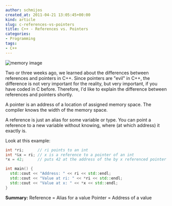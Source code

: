 ```yaml
---
author: schmijos
created_at: 2011-04-21 13:05:45+00:00
kind: article
slug: c-references-vs-pointers
title: C++ - References vs. Pointers
categories:
- Programming
tags:
- C++
---
```


![memory image](images/2011/ref-pointer.png)

Two or three weeks ago, we learned about the differences between references and pointers in C++. Since pointers are "evil" in C++, the difference is not very important for the reality, but very important, if you have coded in C before. Therefore, I'd like to explain the difference between references and pointers shortly. 

A pointer is an address of a location of assigned memory space. The compiler knows the width of the memory space. 

A reference is just an alias for some variable or type. You can point a reference to a new variable without knowing, where (at which address) it exactly is.


Look at this example:
```cpp
int *ri;      // ri points to an int
int *&x = ri; // x is a reference to a pointer of an int
*x = 42;      // puts 42 at the address of the by x referenced pointer ri

int main() {
  std::cout << "Address: " << ri << std::endl;
  std::cout << "Value at ri: " << *ri << std::endl;
  std::cout << "Value at x: " << *x << std::endl;
}
```

**Summary:**
Reference = Alias for a value
Pointer = Address of a value
